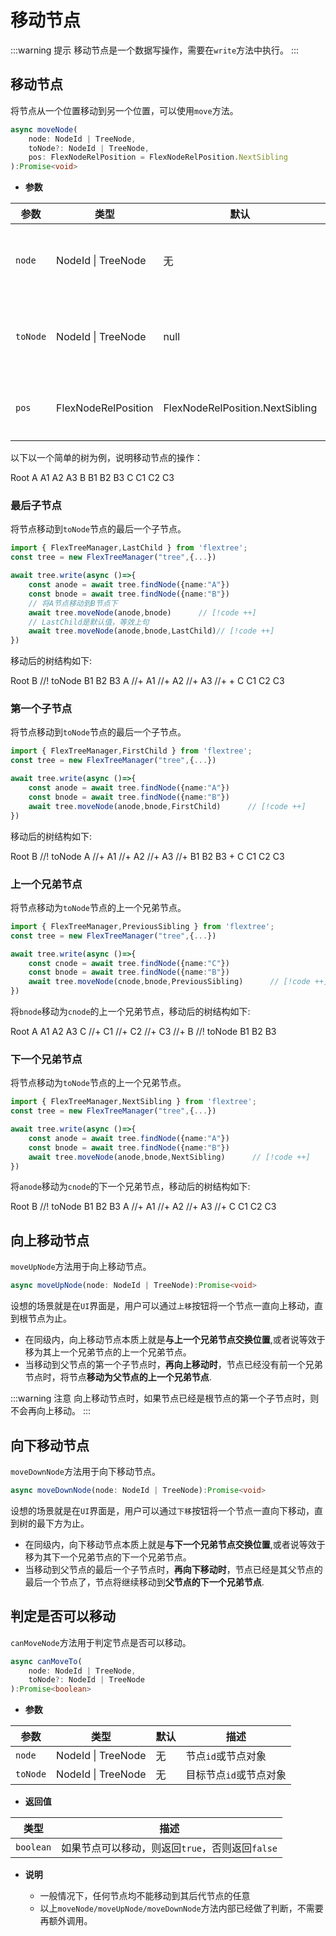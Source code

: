 # 移动节点

:::warning 提示
移动节点是一个数据写操作，需要在`write`方法中执行。
:::

## 移动节点

将节点从一个位置移动到另一个位置，可以使用`move`方法。

```ts
async moveNode(
    node: NodeId | TreeNode, 
    toNode?: NodeId | TreeNode, 
    pos: FlexNodeRelPosition = FlexNodeRelPosition.NextSibling
):Promise<void>
```

- **参数**

| 参数 | 类型 | 默认 | 描述 |
| --- | --- | --- | --- |
| `node` | NodeId \| TreeNode| 无 | 节点`id`或节点对象 |
| `toNode` | NodeId \| TreeNode | null | 可选的，指定目标节点 |
| `pos` | FlexNodeRelPosition | FlexNodeRelPosition.NextSibling | 可选的，移动位置 |

以下以一个简单的树为例，说明移动节点的操作：

<LiteTree>
Root
    A
        A1
        A2
        A3
    B
        B1
        B2
        B3
    C
        C1
        C2
        C3
</LiteTree>

### 最后子节点

将节点移动到`toNode`节点的最后一个子节点。

```ts
import { FlexTreeManager,LastChild } from 'flextree';
const tree = new FlexTreeManager("tree",{...})

await tree.write(async ()=>{
    const anode = await tree.findNode({name:"A"})
    const bnode = await tree.findNode({name:"B"})
    // 将A节点移动到B节点下
    await tree.moveNode(anode,bnode)      // [!code ++]
    // LastChild是默认值，等效上句
    await tree.moveNode(anode,bnode,LastChild)// [!code ++]
})
``` 

移动后的树结构如下:

<LiteTree>
Root
    B                       //! toNode
        B1
        B2
        B3
        A                   //+
            A1              //+
            A2              //+
            A3              //+
    + C
        C1
        C2
        C3
</LiteTree>

### 第一个子节点

将节点移动到`toNode`节点的最后一个子节点。

```ts
import { FlexTreeManager,FirstChild } from 'flextree';
const tree = new FlexTreeManager("tree",{...})

await tree.write(async ()=>{
    const anode = await tree.findNode({name:"A"})
    const bnode = await tree.findNode({name:"B"}) 
    await tree.moveNode(anode,bnode,FirstChild)      // [!code ++]
})
```

移动后的树结构如下:

<LiteTree>
Root
    B                       //! toNode        
        A                   //+
            A1              //+
            A2              //+
            A3              //+ 
        B1
        B2
        B3
    + C
        C1
        C2
        C3
</LiteTree>
 

### 上一个兄弟节点

将节点移动为`toNode`节点的上一个兄弟节点。

```ts
import { FlexTreeManager,PreviousSibling } from 'flextree';
const tree = new FlexTreeManager("tree",{...})

await tree.write(async ()=>{
    const cnode = await tree.findNode({name:"C"})
    const bnode = await tree.findNode({name:"B"}) 
    await tree.moveNode(cnode,bnode,PreviousSibling)      // [!code ++]
})
```

将`bnode`移动为`cnode`的上一个兄弟节点，移动后的树结构如下:

<LiteTree>
Root
    A                   
        A1              
        A2              
        A3              
    C                       //+
        C1                  //+
        C2                  //+
        C3                  //+
    B                       //! toNode        
        B1
        B2
        B3    
</LiteTree>

### 下一个兄弟节点

将节点移动为`toNode`节点的上一个兄弟节点。

```ts
import { FlexTreeManager,NextSibling } from 'flextree';
const tree = new FlexTreeManager("tree",{...})

await tree.write(async ()=>{
    const anode = await tree.findNode({name:"A"})
    const bnode = await tree.findNode({name:"B"}) 
    await tree.moveNode(anode,bnode,NextSibling)      // [!code ++]
})
```

将`anode`移动为`cnode`的下一个兄弟节点，移动后的树结构如下:

<LiteTree>
Root
    B                       //! toNode        
        B1
        B2
        B3          
    A                       //+
        A1                  //+
        A2                  //+
        A3                  //+
    C                       
        C1                  
        C2                  
        C3                  
</LiteTree>

## 向上移动节点

`moveUpNode`方法用于向上移动节点。

```ts
async moveUpNode(node: NodeId | TreeNode):Promise<void> 
```

设想的场景就是在`UI`界面是，用户可以通过`上移`按钮将一个节点一直向上移动，直到根节点为止。

- 在同级内，向上移动节点本质上就是**与上一个兄弟节点交换位置**,或者说等效于移为其上一个兄弟节点的上一个兄弟节点。
- 当移动到父节点的第一个子节点时，**再向上移动时**，节点已经没有前一个兄弟节点时，将节点**移动为父节点的上一个兄弟节点**.

:::warning 注意
向上移动节点时，如果节点已经是根节点的第一个子节点时，则不会再向上移动。
:::

## 向下移动节点

`moveDownNode`方法用于向下移动节点。

```ts
async moveDownNode(node: NodeId | TreeNode):Promise<void> 
```

设想的场景就是在`UI`界面是，用户可以通过`下移`按钮将一个节点一直向下移动，直到树的最下方为止。

- 在同级内，向下移动节点本质上就是**与下一个兄弟节点交换位置**,或者说等效于移为其下一个兄弟节点的下一个兄弟节点。
- 当移动到父节点的最后一个子节点时，**再向下移动时**，节点已经是其父节点的最后一个节点了，节点将继续移动到**父节点的下一个兄弟节点**.


## 判定是否可以移动

`canMoveNode`方法用于判定节点是否可以移动。

```ts
async canMoveTo(
    node: NodeId | TreeNode, 
    toNode?: NodeId | TreeNode
):Promise<boolean>

```

- **参数**

| 参数 | 类型 | 默认 | 描述 |
| --- | --- | --- | --- |
| `node` | NodeId \| TreeNode | 无 | 节点`id`或节点对象 |
| `toNode` | NodeId \| TreeNode | 无 | 目标节点`id`或节点对象 |

- **返回值**

| 类型 | 描述 |
| --- | --- |
| `boolean` | 如果节点可以移动，则返回`true`，否则返回`false` |


- **说明**

    - 一般情况下，任何节点均不能移动到其后代节点的任意
    - 以上`moveNode/moveUpNode/moveDownNode`方法内部已经做了判断，不需要再额外调用。

